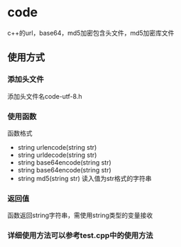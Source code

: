 # code
c++的url，base64，md5加密包含头文件，md5加密库文件
## 使用方式
### 添加头文件
添加头文件名code-utf-8.h
### 使用函数
函数格式
* string urlencode(string str)
* string urldecode(string str)
* string base64encode(string str)
* string base64encode(string str)
* string md5(string str)
读入值为str格式的字符串 
### 返回值
函数返回string字符串，需使用string类型的变量接收
### 详细使用方法可以参考test.cpp中的使用方法

